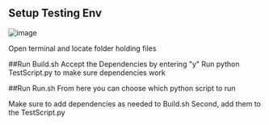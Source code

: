 ## Setup Testing Env
![image](https://www.thesaurus.com/e/wp-content/uploads/2020/12/20201209_comma_1000x700.png)

Open terminal and locate folder holding files

##Run Build.sh
Accept the Dependencies by entering "y"
Run python TestScript.py to make sure dependencies work

##Run Run.sh
From here you can choose which python script to run

Make sure to add dependencies as needed to Build.sh
Second, add them to the TestScript.py
